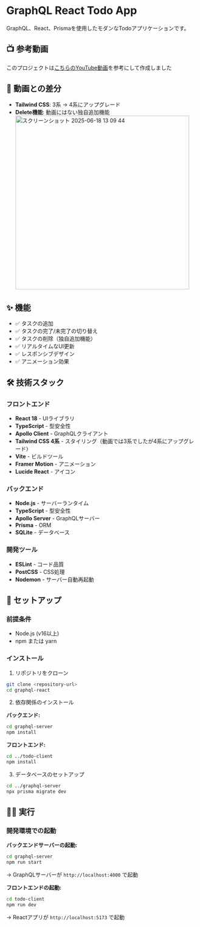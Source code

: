 # GraphQL React Todo App

GraphQL、React、Prismaを使用したモダンなTodoアプリケーションです。

## 📺 参考動画

このプロジェクトは[こちらのYouTube動画](https://www.youtube.com/watch?v=PzBsTUZo12s)を参考にして作成しました

## 📝 動画との差分

- **Tailwind CSS**: 3系 → 4系にアップグレード
- **Delete機能**: 動画にはない独自追加機能
  <img width="457" alt="スクリーンショット 2025-06-18 13 09 44" src="https://github.com/user-attachments/assets/ca276688-6908-4e2c-b01d-2984fb015586" />

## ✨ 機能

- ✅ タスクの追加
- ✅ タスクの完了/未完了の切り替え
- ✅ タスクの削除（独自追加機能）
- ✅ リアルタイムなUI更新
- ✅ レスポンシブデザイン
- ✅ アニメーション効果

## 🛠️ 技術スタック

### フロントエンド

- **React 18** - UIライブラリ
- **TypeScript** - 型安全性
- **Apollo Client** - GraphQLクライアント
- **Tailwind CSS 4系** - スタイリング（動画では3系でしたが4系にアップグレード）
- **Vite** - ビルドツール
- **Framer Motion** - アニメーション
- **Lucide React** - アイコン

### バックエンド

- **Node.js** - サーバーランタイム
- **TypeScript** - 型安全性
- **Apollo Server** - GraphQLサーバー
- **Prisma** - ORM
- **SQLite** - データベース

### 開発ツール

- **ESLint** - コード品質
- **PostCSS** - CSS処理
- **Nodemon** - サーバー自動再起動

## 🚀 セットアップ

### 前提条件

- Node.js (v16以上)
- npm または yarn

### インストール

1. リポジトリをクローン

```bash
git clone <repository-url>
cd graphql-react
```

2. 依存関係のインストール

**バックエンド:**

```bash
cd graphql-server
npm install
```

**フロントエンド:**

```bash
cd ../todo-client
npm install
```

3. データベースのセットアップ

```bash
cd ../graphql-server
npx prisma migrate dev
```

## 🏃‍♂️ 実行

### 開発環境での起動

**バックエンドサーバーの起動:**

```bash
cd graphql-server
npm run start
```

→ GraphQLサーバーが `http://localhost:4000` で起動

**フロントエンドの起動:**

```bash
cd todo-client
npm run dev
```

→ Reactアプリが `http://localhost:5173` で起動
